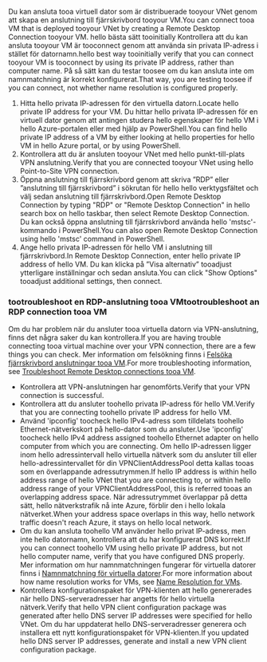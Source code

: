 <span data-ttu-id="4e625-101">Du kan ansluta tooa virtuell dator som är distribuerade tooyour VNet genom att skapa en anslutning till fjärrskrivbord tooyour VM.</span><span class="sxs-lookup"><span data-stu-id="4e625-101">You can connect tooa VM that is deployed tooyour VNet by creating a Remote Desktop Connection tooyour VM.</span></span> <span data-ttu-id="4e625-102">hello bästa sätt tooinitially Kontrollera att du kan ansluta tooyour VM är tooconnect genom att använda sin privata IP-adress i stället för datornamn.</span><span class="sxs-lookup"><span data-stu-id="4e625-102">hello best way tooinitially verify that you can connect tooyour VM is tooconnect by using its private IP address, rather than computer name.</span></span> <span data-ttu-id="4e625-103">På så sätt kan du testar toosee om du kan ansluta inte om namnmatchning är korrekt konfigurerat.</span><span class="sxs-lookup"><span data-stu-id="4e625-103">That way, you are testing toosee if you can connect, not whether name resolution is configured properly.</span></span> 

1. <span data-ttu-id="4e625-104">Hitta hello privata IP-adressen för den virtuella datorn.</span><span class="sxs-lookup"><span data-stu-id="4e625-104">Locate hello private IP address for your VM.</span></span> <span data-ttu-id="4e625-105">Du hittar hello privata IP-adressen för en virtuell dator genom att antingen studera hello egenskaper för hello VM i hello Azure-portalen eller med hjälp av PowerShell.</span><span class="sxs-lookup"><span data-stu-id="4e625-105">You can find hello private IP address of a VM by either looking at hello properties for hello VM in hello Azure portal, or by using PowerShell.</span></span>
2. <span data-ttu-id="4e625-106">Kontrollera att du är ansluten tooyour VNet med hello punkt-till-plats VPN anslutning.</span><span class="sxs-lookup"><span data-stu-id="4e625-106">Verify that you are connected tooyour VNet using hello  Point-to-Site VPN connection.</span></span> 
3. <span data-ttu-id="4e625-107">Öppna anslutning till fjärrskrivbord genom att skriva ”RDP” eller ”anslutning till fjärrskrivbord” i sökrutan för hello hello verktygsfältet och välj sedan anslutning till fjärrskrivbord.</span><span class="sxs-lookup"><span data-stu-id="4e625-107">Open Remote Desktop Connection by typing "RDP" or "Remote Desktop Connection" in hello search box on hello taskbar, then select Remote Desktop Connection.</span></span> <span data-ttu-id="4e625-108">Du kan också öppna anslutning till fjärrskrivbord använda hello 'mstsc'-kommando i PowerShell.</span><span class="sxs-lookup"><span data-stu-id="4e625-108">You can also open Remote Desktop Connection using hello 'mstsc' command in PowerShell.</span></span> 
3. <span data-ttu-id="4e625-109">Ange hello privata IP-adressen för hello VM i anslutning till fjärrskrivbord.</span><span class="sxs-lookup"><span data-stu-id="4e625-109">In Remote Desktop Connection, enter hello private IP address of hello VM.</span></span> <span data-ttu-id="4e625-110">Du kan klicka på ”Visa alternativ” tooadjust ytterligare inställningar och sedan ansluta.</span><span class="sxs-lookup"><span data-stu-id="4e625-110">You can click "Show Options" tooadjust additional settings, then connect.</span></span>

### <a name="tootroubleshoot-an-rdp-connection-tooa-vm"></a><span data-ttu-id="4e625-111">tootroubleshoot en RDP-anslutning tooa VM</span><span class="sxs-lookup"><span data-stu-id="4e625-111">tootroubleshoot an RDP connection tooa VM</span></span>

<span data-ttu-id="4e625-112">Om du har problem när du ansluter tooa virtuella datorn via VPN-anslutning, finns det några saker du kan kontrollera.</span><span class="sxs-lookup"><span data-stu-id="4e625-112">If you are having trouble connecting tooa virtual machine over your VPN connection, there are a few things you can check.</span></span> <span data-ttu-id="4e625-113">Mer information om felsökning finns i [Felsöka fjärrskrivbord anslutningar tooa VM](../articles/virtual-machines/windows/troubleshoot-rdp-connection.md).</span><span class="sxs-lookup"><span data-stu-id="4e625-113">For more troubleshooting information, see [Troubleshoot Remote Desktop connections tooa VM](../articles/virtual-machines/windows/troubleshoot-rdp-connection.md).</span></span>

- <span data-ttu-id="4e625-114">Kontrollera att VPN-anslutningen har genomförts.</span><span class="sxs-lookup"><span data-stu-id="4e625-114">Verify that your VPN connection is successful.</span></span>
- <span data-ttu-id="4e625-115">Kontrollera att du ansluter toohello privata IP-adress för hello VM.</span><span class="sxs-lookup"><span data-stu-id="4e625-115">Verify that you are connecting toohello private IP address for hello VM.</span></span>
- <span data-ttu-id="4e625-116">Använd 'ipconfig' toocheck hello IPv4-adress som tilldelats toohello Ethernet-nätverkskort på hello-dator som du ansluter.</span><span class="sxs-lookup"><span data-stu-id="4e625-116">Use 'ipconfig' toocheck hello IPv4 address assigned toohello Ethernet adapter on hello computer from which you are connecting.</span></span> <span data-ttu-id="4e625-117">Om hello IP-adressen ligger inom hello adressintervall hello virtuella nätverk som du ansluter till eller hello-adressintervallet för din VPNClientAddressPool detta kallas tooas som en överlappande adressutrymmen.</span><span class="sxs-lookup"><span data-stu-id="4e625-117">If hello IP address is within hello address range of hello VNet that you are connecting to, or within hello address range of your VPNClientAddressPool, this is referred tooas an overlapping address space.</span></span> <span data-ttu-id="4e625-118">När adressutrymmet överlappar på detta sätt, hello nätverkstrafik nå inte Azure, förblir den i hello lokala nätverket.</span><span class="sxs-lookup"><span data-stu-id="4e625-118">When your address space overlaps in this way, hello network traffic doesn't reach Azure, it stays on hello local network.</span></span>
- <span data-ttu-id="4e625-119">Om du kan ansluta toohello VM använder hello privat IP-adress, men inte hello datornamn, kontrollera att du har konfigurerat DNS korrekt.</span><span class="sxs-lookup"><span data-stu-id="4e625-119">If you can connect toohello VM using hello private IP address, but not hello computer name, verify that you have configured DNS properly.</span></span> <span data-ttu-id="4e625-120">Mer information om hur namnmatchningen fungerar för virtuella datorer finns i [Namnmatchning för virtuella datorer](../articles/virtual-network/virtual-networks-name-resolution-for-vms-and-role-instances.md).</span><span class="sxs-lookup"><span data-stu-id="4e625-120">For more information about how name resolution works for VMs, see [Name Resolution for VMs](../articles/virtual-network/virtual-networks-name-resolution-for-vms-and-role-instances.md).</span></span>
- <span data-ttu-id="4e625-121">Kontrollera konfigurationspaket för VPN-klienten att hello genererades när hello DNS-serveradresser har angetts för hello virtuella nätverk.</span><span class="sxs-lookup"><span data-stu-id="4e625-121">Verify that hello VPN client configuration package was generated after hello DNS server IP addresses were specified for hello VNet.</span></span> <span data-ttu-id="4e625-122">Om du har uppdaterat hello DNS-serveradresser generera och installera ett nytt konfigurationspaket för VPN-klienten.</span><span class="sxs-lookup"><span data-stu-id="4e625-122">If you updated hello DNS server IP addresses, generate and install a new VPN client configuration package.</span></span>

